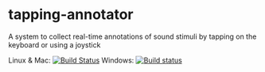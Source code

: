 # tapping-annotator
A system to collect real-time annotations of sound stimuli by tapping on the keyboard or using a joystick

Linux & Mac: [![Build Status](https://travis-ci.org/praaline/tapping-annotator.svg?branch=master)](https://travis-ci.org/praaline/tapping-annotator)
Windows: [![Build status](https://ci.appveyor.com/api/projects/status/d93kmvu90lfwhgjh?svg=true)](https://ci.appveyor.com/project/praaline/tapping-annotator)
